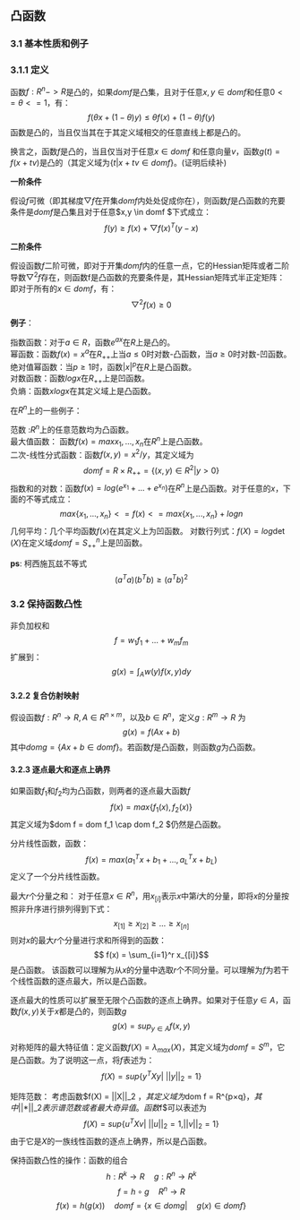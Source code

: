 ## 凸函数
### 3.1 基本性质和例子
### 3.1.1 定义
函数$f:R^n ->R$是凸的，如果$dom f$是凸集，且对于任意$x, y \in domf$和任意$0 <= \theta <=1$，有：
$$ f(\theta x + (1-\theta)y) \leq \theta f(x) + (1-\theta) f(y) $$
函数是凸的，当且仅当其在于其定义域相交的任意直线上都是凸的。

换言之，函数$f$是凸的，当且仅当对于任意$x \in domf$ 和任意向量$v$，函数$g(t) = f(x + tv)$是凸的（其定义域为$\{t| x + tv \in dom f\}$。(证明后续补)

**一阶条件**

假设$f$可微（即其梯度$\bigtriangledown f$在开集$domf$内处处促成你在），则函数$f$是凸函数的充要条件是$domf$是凸集且对于任意$x,y \in domf $下式成立：
$$ f(y) \geq f(x) + \bigtriangledown f(x)^T(y-x)$$

**二阶条件**

假设函数$f$二阶可微，即对于开集$domf$内的任意一点，它的Hessian矩阵或者二阶导数$\bigtriangledown^2f$存在，则函数f是凸函数的充要条件是，其Hessian矩阵式半正定矩阵：即对于所有的$x \in domf$，有：
$$ \bigtriangledown^2 f(x) \geq 0 $$

**例子**：

指数函数：对于$a \in R$，函数$e^{ax}$在$R$上是凸的。   
幂函数：函数$f(x) = x^a$在$R_{++}$上当$a \leq 0$时对数-凸函数，当$a \geq 0$时对数-凹函数。  
绝对值幂函数：当$p \geq 1$时，函数$|x|^p$在$R$上是凸函数。  
对数函数：函数$logx$在$R_{++}$上是凹函数。  
负熵：函数$xlogx$在其定义域上是凸函数。

在$R^n$上的一些例子：  

范数 :$R^n$上的任意范数均为凸函数。  
最大值函数： 函数$f(x) = max{x_1, ..., x_n}$在$R^n$上是凸函数。    
二次-线性分式函数：函数$f(x, y) = x^2/y$，其定义域为
$$ dom f = R × R_{++}  = \{(x, y) \in R^2 | y>0\} $$ 
指数和的对数：函数$f(x) = log(e^{x_1} + ... + e^{x_n})$在$R^n$上是凸函数。对于任意的$x$，下面的不等式成立：
$$ max\{x_1, ..., x_n\} <= f(x) <= max\{x_1, ..., x_n\} + logn$$
几何平均：几个平均函数$f(x)$在其定义上为凹函数。
对数行列式：$f(X) = log\det(X)$在定义域$dom f = S_{++}^{n}$上是凹函数。

**ps**: 柯西施瓦兹不等式
$$ (a^Ta)(b^Tb) \geq (a^Tb)^2 $$

### 3.2 保持函数凸性
非负加权和
$$ f = w_1f_1 + ... + w_m f_m$$
扩展到：
$$ g(x) = \int _A w(y)f(x, y)dy$$

#### 3.2.2 复合仿射映射
假设函数$f: R^n \rightarrow R, A \in R^{n×m}$，以及$b \in R^n$，定义$g: R^m \rightarrow R$ 为
$$ g(x) = f(Ax + b)$$
其中$dom g = \{Ax + b \in domf \}$。若函数$f$是凸函数，则函数$g$为凸函数。

#### 3.2.3 逐点最大和逐点上确界

如果函数$f_1$和$f_2$均为凸函数，则两者的逐点最大函数$f$
$$ f(x) = max\{f_1(x), f_2(x)\} $$
其定义域为$dom f = dom f_1  \cap  dom f_2 $仍然是凸函数。

分片线性函数，函数：
$$ f(x) = max(a_1^Tx + b_1 + ..., a_L^Tx + b_L)$$
定义了一个分片线性函数。

最大$r$个分量之和：
对于任意$x \in R^n$，用$x_{[i]}$表示$x$中第$i$大的分量，即将$x$的分量按照非升序进行排列得到下式：
$$ x_{[1]} \geq x_{[2]} \geq ... \geq x_{[n]} $$
则对$x$的最大$r$个分量进行求和所得到的函数：
$$ f(x)  = \sum_{i=1}^r x_{[i]}$$
是凸函数。
该函数可以理解为从$x$的分量中选取$r$个不同分量。可以理解为$f$为若干个线性函数的逐点最大，所以是凸函数。

逐点最大的性质可以扩展至无限个凸函数的逐点上确界。如果对于任意$y \in A$，函数$f(x,y)$关于$x$都是凸的，则函数$g$
$$ g(x) = sup_{y \in A} f(x, y) $$

对称矩阵的最大特征值：定义函数$f(X) = \lambda_{max}(X)$，其定义域为$dom f = S^m$，它是凸函数。为了说明这一点，将$f$表述为：
$$ f(X) = sup\{y^TXy| \ ||y||_2 = 1\} $$

矩阵范数：
考虑函数$f(X) = ||X||_2 $，其定义域为$dom f = R^{p×q}$，其中$||*||_2$表示谱范数或者最大奇异值。函数$f$可以表述为
$$ f(X) = sup\{u^T X v| \ ||u||_2 = 1, ||v||_2 = 1 \} $$
由于它是$X$的一族线性函数的逐点上确界，所以是凸函数。

保持函数凸性的操作：函数的组合
$$h: R^k \rightarrow R \quad g: R^n \rightarrow R^k $$
$$ f = h \circ g \quad R^n \rightarrow R$$
$$ f(x) = h(g(x)) \quad domf = \{x \in domg| \quad g(x) \in domf \}  $$
